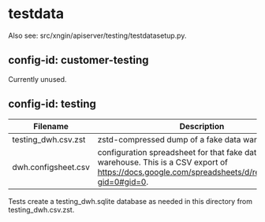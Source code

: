 # testdata

Also see: src/xngin/apiserver/testing/testdatasetup.py.

## config-id: customer-testing

Currently unused.

## config-id: testing

| Filename            | Description                                                                                                                                                                           |
|---------------------|---------------------------------------------------------------------------------------------------------------------------------------------------------------------------------------|
| testing_dwh.csv.zst         | zstd-compressed dump of a fake data warehouse.                                                                                                                                        |
| dwh.configsheet.csv | configuration spreadsheet for that fake data warehouse. This is a CSV export of https://docs.google.com/spreadsheets/d/redacted/edit?gid=0#gid=0. |

Tests create a testing_dwh.sqlite database as needed in this directory from testing_dwh.csv.zst.
